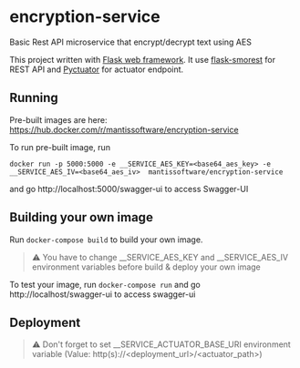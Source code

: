 
# encryption-service
Basic Rest API microservice that encrypt/decrypt text using AES

This project written with [Flask web framework](https://flask.palletsprojects.com/en/2.0.x/). It use [flask-smorest](https://flask-smorest.readthedocs.io/en/latest/index.html) for REST API and [Pyctuator](https://github.com/SolarEdgeTech/pyctuator) for actuator endpoint. 


## Running

Pre-built images are here:
https://hub.docker.com/r/mantissoftware/encryption-service


To run pre-built image, run

```
docker run -p 5000:5000 -e __SERVICE_AES_KEY=<base64_aes_key> -e __SERVICE_AES_IV=<base64_aes_iv>  mantissoftware/encryption-service
```

and go http://localhost:5000/swagger-ui to access Swagger-UI


## Building your own image

Run `docker-compose build` to build your own image. 

> ⚠️ You have to change __SERVICE_AES_KEY  and  __SERVICE_AES_IV environment variables before build & deploy your own image
 
To test your image, run  `docker-compose run` and go http://localhost/swagger-ui to access swagger-ui

## Deployment 

> ⚠️ Don't forget to set __SERVICE_ACTUATOR_BASE_URI environment variable (Value: http(s)://<deployment_url>/<actuator_path>)
